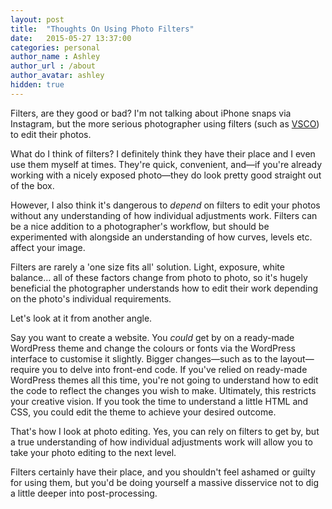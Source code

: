 ```yaml
---
layout: post
title:  "Thoughts On Using Photo Filters"
date:   2015-05-27 13:37:00
categories: personal
author_name : Ashley
author_url : /about
author_avatar: ashley
hidden: true
---
```


Filters, are they good or bad? I'm not talking about iPhone snaps via Instagram, but the more serious photographer using filters (such as <a href="http://vsco.co/film">VSCO</a>) to edit their photos.

What do I think of filters? I definitely think they have their place and I even use them myself at times. They're quick, convenient, and—if you're already working with a nicely exposed photo—they do look pretty good straight out of the box.

However, I also think it's dangerous to _depend_ on filters to edit your photos without any understanding of how individual adjustments work. Filters can be a nice addition to a photographer's workflow, but should be experimented with alongside an understanding of how curves, levels etc. affect your image.

<!--more-->

Filters are rarely a 'one size fits all' solution. Light, exposure, white balance… all of these factors change from photo to photo, so it's hugely beneficial the photographer understands how to edit their work depending on the photo's individual requirements.

Let's look at it from another angle.

Say you want to create a website. You _could_ get by on a ready-made WordPress theme and change the colours or fonts via the WordPress interface to customise it slightly. Bigger changes—such as to the layout—require you to delve into front-end code. If you've relied on ready-made WordPress themes all this time, you're not going to understand how to edit the code to reflect the changes you wish to make. Ultimately, this restricts your creative vision. If you took the time to understand a little HTML and CSS, you could edit the theme to achieve your desired outcome. 

That's how I look at photo editing. Yes, you can rely on filters to get by, but a true understanding of how individual adjustments work will allow you to take your photo editing to the next level.

Filters certainly have their place, and you shouldn't feel ashamed or guilty for using them, but you'd be doing yourself a massive disservice not to dig a little deeper into post-processing.